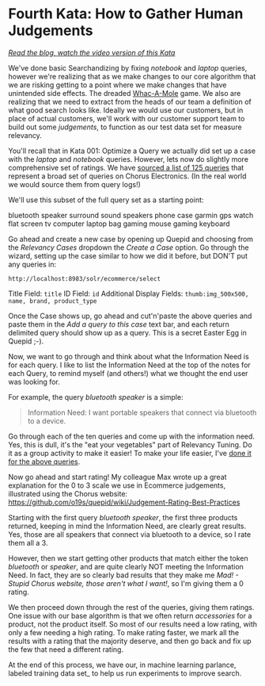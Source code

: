 # Fourth Kata: How to Gather Human Judgements

<i><a href="https://opensourceconnections.com/blog/2020/12/18/pete-finds-out-how-to-rate-search-results/" target="_BLANK">Read the blog, watch the video version of this Kata</a></i>

We've done basic Searchandizing by fixing _notebook_ and _laptop_ queries, however we're realizing that as we make changes to our core algorithm that we are risking getting to a point where we make changes that have unintended side effects.  The dreaded [Whac-A-Mole](https://en.wikipedia.org/wiki/Whac-A-Mole) game.  We also are realizing that we need to extract from the heads of our team a definition of what good search looks like.  Ideally we would use our customers, but in place of actual customers, we'll work with our customer support team to build out some *judgements*, to function as our test data set for measure relevancy.  

You'll recall that in Kata 001: Optimize a Query we actually did set up a case with the _laptop_ and _notebook_ queries.  However, lets now do slightly more comprehensive set of ratings.   We have [sourced a list of 125 queries](https://docs.google.com/spreadsheets/d/1y8ZS53CdHtTcSVPVTqnysQOGRtd7uRKvmKlj3RztEsA/edit?usp=sharing) that represent a broad set of queries on Chorus Electronics.  (In the real world we would source them from query logs!)

We'll use this subset of the full query set as a starting point:

bluetooth speaker
surround sound speakers
phone case
garmin
gps watch
flat screen tv
computer
laptop bag
gaming mouse
gaming keyboard

Go ahead and create a new case by opening up Quepid and choosing from the _Relevancy Cases_ dropdown the _Create a Case_ option.  Go through the wizard, setting up the case similar to how we did it before, but DON'T put any queries in:

`http://localhost:8983/solr/ecommerce/select`

Title Field: `title`
ID Field: `id`
Additional Display Fields: `thumb:img_500x500, name, brand, product_type`

Once the Case shows up, go ahead and cut'n'paste the above queries and paste them in the _Add a query to this case_ text bar, and each return delimited query should show up as a query.  This is a secret Easter Egg in Quepid ;-).

Now, we want to go through and think about what the Information Need is for each query.   I like to list the Information Need at the top of the notes for each Query, to remind myself (and others!) what we thought the end user was looking for.

For example, the query _bluetooth speaker_ is a simple:

> Information Need: I want portable speakers that connect via bluetooth to a device.

Go through each of the ten queries and come up with the information need.  Yes, this is dull, it's the "eat your vegetables" part of Relevancy Tuning.   Do it as a group activity to make it easier!   To make your life easier, I've [done it for the above queries](https://docs.google.com/spreadsheets/d/1y8ZS53CdHtTcSVPVTqnysQOGRtd7uRKvmKlj3RztEsA/edit#gid=648474003).

Now go ahead and start rating!   My colleague Max wrote up a great explanation for the 0 to 3 scale we use in Ecommerce judgements, illustrated using the Chorus website: https://github.com/o19s/quepid/wiki/Judgement-Rating-Best-Practices

Starting with the first query _bluetooth speaker_, the first three products returned, keeping in mind the Information Need, are clearly great results.  Yes, those are all speakers that connect via bluetooth to a device, so I rate them all a 3.

However, then we start getting other products that match either the token _bluetooth_ or _speaker_, and are quite clearly NOT meeting the Information Need.   In fact, they are so clearly bad results that they make me *Mad! - Stupid Chorus website, those aren't what I want!*, so I'm giving them a 0 rating.

We then proceed down through the rest of the queries, giving them ratings.    One issue with our base algorithm is that we often return _accessories_ for a product, not the product itself.  So most of our results need a low rating, with only a few needing a high rating.  To make rating faster, we mark all the results with a rating that the majority deserve, and then go back and fix up the few that need a different rating.

At the end of this process, we have our, in machine learning parlance, labeled training data set_ to help us run experiments to improve search.
